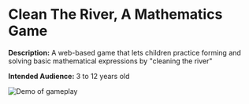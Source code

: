 # Clean The River, A Mathematics Game

**Description:** A web-based game that lets children practice forming and solving basic mathematical expressions by "cleaning the river" 

**Intended Audience:** 3 to 12 years old

![Demo of gameplay](https://i.imgur.com/tyTAkeL.gif)
